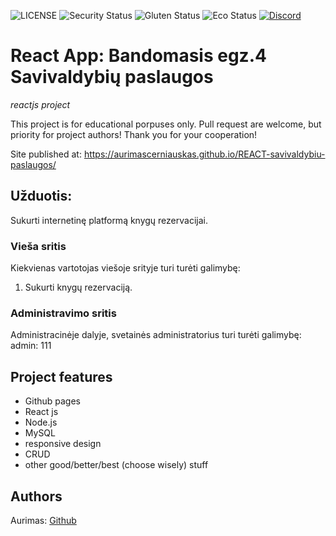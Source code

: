 ![LICENSE](https://img.shields.io/badge/license-MIT-blue.svg?style=flat-square)
![Security Status](https://img.shields.io/security-headers?label=Security&url=https%3A%2F%2Fgithub.com&style=flat-square)
![Gluten Status](https://img.shields.io/badge/Gluten-Free-green.svg)
![Eco Status](https://img.shields.io/badge/ECO-Friendly-green.svg)
[![Discord](https://discord.com/api/guilds/571393319201144843/widget.png)](https://discord.gg/dRwW4rw)

# React App: Bandomasis egz.4 Savivaldybių paslaugos

_reactjs project_

This project is for educational porpuses only. Pull request are welcome, but priority for project authors! Thank you for your cooperation!

Site published at: https://aurimascerniauskas.github.io/REACT-savivaldybiu-paslaugos/

## Užduotis:

Sukurti internetinę platformą knygų rezervacijai.

### Vieša sritis
Kiekvienas vartotojas viešoje srityje turi turėti galimybę:
1. Sukurti knygų rezervaciją.


### Administravimo sritis
Administracinėje dalyje, svetainės administratorius turi turėti galimybę:
admin: 111

## Project features

-   Github pages
-   React js
-   Node.js
-   MySQL
-   responsive design
-   CRUD
-   other good/better/best (choose wisely) stuff

## Authors

Aurimas: [Github](https://github.com/AurimasCerniauskas)